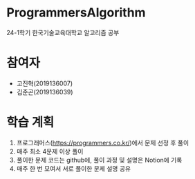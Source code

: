 # ProgrammersAlgorithm
24-1학기 한국기술교육대학교 알고리즘 공부




# 참여자
- 고진혁(2019136007)
- 김준곤(2019136039)




# 학습 계획
1. 프로그래머스(<https://programmers.co.kr/>)에서 문제 선정 후 풀이
2. 매주 최소 4문제 이상 풀이
3. 풀이한 문제 코드는 github에, 풀이 과정 및 설명은 Notion에 기록
4. 매주 한 번 모여서 서로 풀이한 문제 설명 공유
